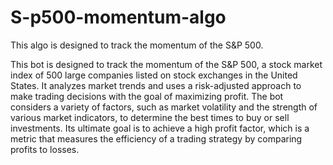 # S-p500-momentum-algo
This algo is designed to track the momentum of the S&amp;P 500.


This bot is designed to track the momentum of the S&P 500, a stock market index of 500 large companies listed on stock exchanges in the United States. It analyzes market trends and uses a risk-adjusted approach to make trading decisions with the goal of maximizing profit. The bot considers a variety of factors, such as market volatility and the strength of various market indicators, to determine the best times to buy or sell investments. Its ultimate goal is to achieve a high profit factor, which is a metric that measures the efficiency of a trading strategy by comparing profits to losses.
